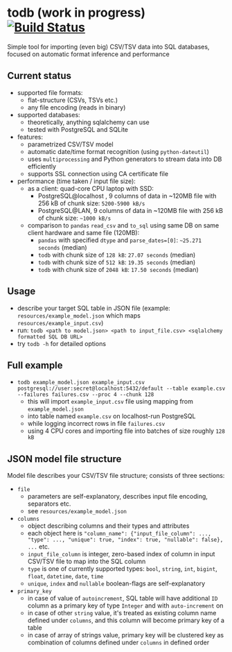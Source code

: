 # todb (work in progress) [![Build Status](https://travis-ci.com/emkor/todb.svg?branch=master)](https://travis-ci.com/emkor/todb)
Simple tool for importing (even big) CSV/TSV data into SQL databases, focused on automatic format inference and performance

## Current status
- supported file formats:
    - flat-structure (CSVs, TSVs etc.)
    - any file encoding (reads in binary)
- supported databases:
    - theoretically, anything sqlalchemy can use
    - tested with PostgreSQL and SQLite
- features:
    - parametrized CSV/TSV model
    - automatic date/time format recognition (using `python-dateutil`)
    - uses `multiprocessing` and Python generators to stream data into DB efficiently
    - supports SSL connection using CA certificate file
- performance (time taken / input file size):
    - as a client: quad-core CPU laptop with SSD:
        - PostgreSQL@localhost , 9 columns of data in ~120MB file with 256 kB of chunk size: `5200-5900 kB/s`
        - PostgreSQL@LAN, 9 columns of data in ~120MB file with 256 kB of chunk size: `~1000 kB/s`
    - comparison to `pandas` `read_csv` and `to_sql` using same DB on same client hardware and same file (120MB):
        - `pandas` with specified `dtype` and `parse_dates=[0]`: `~25.271 seconds` (median)
        - `todb` with chunk size of `128 kB`: `27.07 seconds` (median)
        - `todb` with chunk size of `512 kB`: `19.35 seconds` (median)
        - `todb` with chunk size of `2048 kB`: `17.50 seconds` (median)
        

## Usage
- describe your target SQL table in JSON file (example: `resources/example_model.json` which maps `resources/example_input.csv`)
- run: `todb <path to model.json> <path to input_file.csv> <sqlalchemy formatted SQL DB URL>`
- try `todb -h` for detailed options

## Full example
- `todb example_model.json example_input.csv postgresql://user:secret@localhost:5432/default --table example.csv --failures failures.csv --proc 4 --chunk 128`
    - this will import `example_input.csv` file using mapping from `example_model.json`
    - into table named `example.csv` on localhost-run PostgreSQL
    - while logging incorrect rows in file `failures.csv`
    - using 4 CPU cores and importing file into batches of size roughly `128 kB`
    
## JSON model file structure
Model file describes your CSV/TSV file structure; consists of three sections:
- `file`
    - parameters are self-explanatory, describes input file encoding, separators etc.
    - see `resources/example_model.json`
- `columns`
    - object describing columns and their types and attributes
    - each object here is `"column_name": {"input_file_column": ..., "type": ..., "unique": true, "index": true, "nullable": false}, ...` etc.
    - `input_file_column` is integer, zero-based index of column in input CSV/TSV file to map into the SQL column
    - `type` is one of currently supported types: `bool`, `string`, `int`, `bigint`, `float`, `datetime`, `date`, `time`
    - `unique`, `index` and `nullable` boolean-flags are self-explanatory
- `primary_key`
    - in case of value of `autoincrement`, SQL table will have additional `ID` column as a primary key of type `Integer` and with `auto-increment` on
    - in case of other `string` value, it's treated as existing column name defined under `columns`, and this column will become primary key of a table
    - in case of array of strings value, primary key will be clustered key as combination of columns defined under `columns` in defined order